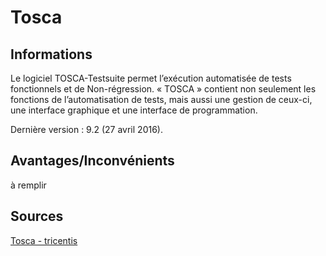# Tosca

## Informations
Le logiciel TOSCA-Testsuite permet l’exécution automatisée de tests fonctionnels et de Non-régression. « TOSCA » contient non seulement les fonctions de l’automatisation de tests, mais aussi une gestion de ceux-ci, une interface graphique et une interface de programmation.

Dernière version : 9.2 (27 avril 2016).

## Avantages/Inconvénients
à remplir

## Sources
[Tosca - tricentis](https://www.tricentis.com/products/automate-continuous-testing-tosca/)
